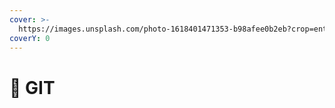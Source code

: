 ```yaml
---
cover: >-
  https://images.unsplash.com/photo-1618401471353-b98afee0b2eb?crop=entropy&cs=srgb&fm=jpg&ixid=M3wxOTcwMjR8MHwxfHNlYXJjaHwyfHxnaXR8ZW58MHx8fHwxNzE0OTAxNzYzfDA&ixlib=rb-4.0.3&q=85
coverY: 0
---
```


# 🌴 GIT

